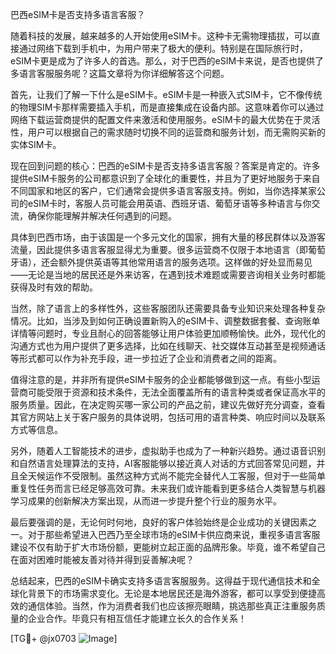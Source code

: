 巴西eSIM卡是否支持多语言客服？

随着科技的发展，越来越多的人开始使用eSIM卡。这种卡无需物理插拔，可以直接通过网络下载到手机中，为用户带来了极大的便利。特别是在国际旅行时，eSIM卡更是成为了许多人的首选。那么，对于巴西的eSIM卡来说，是否也提供了多语言客服服务呢？这篇文章将为你详细解答这个问题。

首先，让我们了解一下什么是eSIM卡。eSIM卡是一种嵌入式SIM卡，它不像传统的物理SIM卡那样需要插入手机，而是直接集成在设备内部。这意味着你可以通过网络下载运营商提供的配置文件来激活和使用服务。eSIM卡的最大优势在于灵活性，用户可以根据自己的需求随时切换不同的运营商和服务计划，而无需购买新的实体SIM卡。

现在回到问题的核心：巴西的eSIM卡是否支持多语言客服？答案是肯定的。许多提供eSIM卡服务的公司都意识到了全球化的重要性，并且为了更好地服务于来自不同国家和地区的客户，它们通常会提供多语言客服支持。例如，当你选择某家公司的eSIM卡时，客服人员可能会用英语、西班牙语、葡萄牙语等多种语言与你交流，确保你能理解并解决任何遇到的问题。

具体到巴西市场，由于该国是一个多元文化的国家，拥有大量的移民群体以及游客流量，因此提供多语言客服显得尤为重要。很多运营商不仅限于本地语言（即葡萄牙语），还会额外提供英语等其他常用语言的服务选项。这样做的好处显而易见——无论是当地的居民还是外来访客，在遇到技术难题或需要咨询相关业务时都能获得及时有效的帮助。

当然，除了语言上的多样性外，这些客服团队还需要具备专业知识来处理各种复杂情况。比如，当涉及到如何正确设置新购入的eSIM卡、调整数据套餐、查询账单详情等问题时，专业且耐心的回答能够让用户体验更加顺畅愉快。此外，现代化的沟通方式也为用户提供了更多选择，比如在线聊天、社交媒体互动甚至是视频通话等形式都可以作为补充手段，进一步拉近了企业和消费者之间的距离。

值得注意的是，并非所有提供eSIM卡服务的企业都能够做到这一点。有些小型运营商可能受限于资源和技术条件，无法全面覆盖所有的语言种类或者保证高水平的服务质量。因此，在决定购买哪一家公司的产品之前，建议先做好充分调查，查看其官方网站上关于客户服务的具体说明，包括可用的语言种类、响应时间以及联系方式等信息。

另外，随着人工智能技术的进步，虚拟助手也成为了一种新兴趋势。通过语音识别和自然语言处理算法的支持，AI客服能够以接近真人对话的方式回答常见问题，并且全天候运作不受限制。虽然这种方式尚不能完全替代人工客服，但对于一些简单重复性任务而言已经足够高效可靠。未来我们或许能看到更多结合人类智慧与机器学习成果的创新解决方案出现，从而进一步提升整个行业的服务水平。

最后要强调的是，无论何时何地，良好的客户体验始终是企业成功的关键因素之一。对于那些希望进入巴西乃至全球市场的eSIM卡供应商来说，重视多语言客服建设不仅有助于扩大市场份额，更能树立起正面的品牌形象。毕竟，谁不希望自己在面对困难时能被友善对待并得到妥善解决呢？

总结起来，巴西的eSIM卡确实支持多语言客服服务。这得益于现代通信技术和全球化背景下的市场需求变化。无论是本地居民还是海外游客，都可以享受到便捷高效的通信体验。当然，作为消费者我们也应该擦亮眼睛，挑选那些真正注重服务质量的企业合作。毕竟只有相互信任才能建立长久的合作关系！

[TG💪+ @jx0703 ![Image](https://github.com/user-attachments/assets/dbca1d08-cadb-493c-b0ec-ad6f7a83f270)]